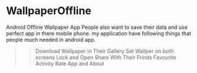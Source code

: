 # WallpaperOffline
Android Offline Wallpaper App
People also want to save their data and use perfect app in there mobile phone.
my application have following things that people much needed in android app.
>>Download Wallpaper in Their Gallery
>>Set Wallper on both screens Lock and Open
>>Share With Their Frinds
>>Favourite Activity
>>Rate App and About
